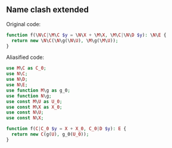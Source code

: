 ## Name clash extended

Original code:

```php
function f(\N\C|\M\C $y = \N\X + \M\X, \M\C|\N\D $y): \N\E {
  return new \N\C(\N\g(\N\U), \M\g(\M\U));
}
```

Aliasified code:

```php
use M\C as C_0;
use N\C;
use N\D;
use N\E;
use function M\g as g_0;
use function N\g;
use const M\U as U_0;
use const M\X as X_0;
use const N\U;
use const N\X;

function f(C|C_0 $y = X + X_0, C_0|D $y): E {
  return new C(g(U), g_0(U_0));
}
```
